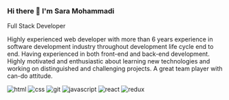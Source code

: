 ### Hi there 👋 I'm Sara Mohammadi
Full Stack Developer

<!--
**sara1989mohammadi/sara1989mohammadi** is a ✨ _special_ ✨ repository because its `README.md` (this file) appears on your GitHub profile.

Here are some ideas to get you started:

- 🔭 I’m currently working on ...
- 🌱 I’m currently learning ...
- 👯 I’m looking to collaborate on ...
- 🤔 I’m looking for help with ...
- 💬 Ask me about ...
- 📫 How to reach me: ...
- 😄 Pronouns: ...
- ⚡ Fun fact: ...
-->
Highly experienced web developer with more than 6 years experience in software development industry throughout development life cycle end to end. Having experienced in both front-end and back-end development.
Highly motivated and enthusiastic about learning new technologies and working on distinguished and
challenging projects. A great team player with can-do attitude.

![html](https://user-images.githubusercontent.com/52976293/186632257-832675d8-f904-454e-8a68-f2f1a0c64798.png)
![css](https://user-images.githubusercontent.com/52976293/186632603-2582d6da-9564-4589-8b44-584ed02b5e6b.png)
![git](https://user-images.githubusercontent.com/52976293/186632761-80460c32-3964-4f9e-b7dd-3cb8d41bb0d4.png)
![javascript](https://user-images.githubusercontent.com/52976293/186632988-723e1422-d6a3-4cf5-a1d9-019032ab3a15.png)
![react](https://user-images.githubusercontent.com/52976293/186633003-6ae6e106-11dc-4a95-a881-637ee28e7193.png)
![redux](https://user-images.githubusercontent.com/52976293/186633057-31c76337-7f91-457e-ab8d-577ccb3406e8.png)
